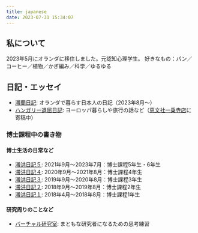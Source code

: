 ```yaml
---
title: japanese
date: 2023-07-31 15:34:07
---
```


## 私について
2023年5月にオランダに移住しました。元認知心理学生。
好きなもの：パン／コーヒー／植物／かぎ編み／科学／ゆるゆる

## 日記・エッセイ
- [滞蘭日記](https://note.com/atsukotominaga/m/m62ba37024aef): オランダで暮らす日本人の日記（2023年8月〜）
- [ハンガリー退屈日記](https://note.com/acukor): ヨーロッパ暮らしや旅行の話など（[恵文社一乗寺店](http://www.keibunsha-store.com/)に寄稿中）

### 博士課程中の書き物

#### 博士生活の日常など

- [滞洪日記５](https://note.com/atsukotominaga/m/mece381c13f72): 2021年9月〜2023年7月：博士課程5年生・6年生
- [滞洪日記４](https://note.com/atsukotominaga/m/m6aedade4e805): 2020年9月〜2021年8月：博士課程4年生
- [滞洪日記３](https://note.com/atsukotominaga/m/m08f11a2944df): 2019年9月〜2020年8月：博士課程3年生
- [滞洪日記２](https://note.com/atsukotominaga/m/mf3f0f44acb81): 2018年9月〜2019年8月：博士課程2年生
- [滞洪日記１](https://note.com/atsukotominaga/m/md9321a115574): 2018年4月〜2018年8月：博士課程1年生

#### 研究周りのことなど

- [バーチャル研究室](https://note.com/atsukotominaga/m/m57ca963efef9): まともな研究者になるための思考練習